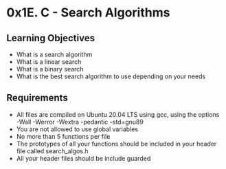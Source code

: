 # 0x1E. C - Search Algorithms

## Learning Objectives
+ What is a search algorithm
+ What is a linear search
+ What is a binary search
+ What is the best search algorithm to use depending on your needs

## Requirements
+ All files are compiled on Ubuntu 20.04 LTS using gcc, using the options -Wall -Werror -Wextra -pedantic -std=gnu89
+ You are not allowed to use global variables
+ No more than 5 functions per file
+ The prototypes of all your functions should be included in your header file called search_algos.h
+ All your header files should be include guarded
